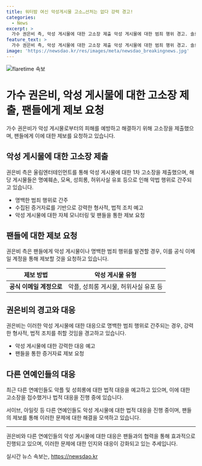 ```yaml
---
title: 워터밤 여신 악성게시물 고소…선처는 없다 강력 경고!
categories:
  - News
excerpt: >
  가수 권은비 측, 악성 게시물에 대한 고소장 제출 악성 게시물에 대한 범죄 행위 경고. 솔로 가수 권은비 측이 악성 게시물에 대한 1차 고소장을 제출했다. 이에 대해 소속사는 명예훼손, 모욕, 성희롱 등 악성 게시물에 대한 경고를 밝혔으며, 팬들에게 이메일을 통해 제보를 요청했다. 최근 연예계에서는 악플에 대한 법적 대응이 늘어나고 있으며, 다수의 가수들이 악플에 대해 고소 조치를 취하고 있다. (요약문)
feature_text: >
  가수 권은비 측, 악성 게시물에 대한 고소장 제출 악성 게시물에 대한 범죄 행위 경고. 솔로 가수 권은비 측이 악성 게시물에 대한 1차 고소장을 제출했다. 이에 대해 소속사는 명예훼손, 모욕, 성희롱 등 악성 게시물에 대한 경고를 밝혔으며, 팬들에게 이메일을 통해 제보를 요청했다. 최근 연예계에서는 악플에 대한 법적 대응이 늘어나고 있으며, 다수의 가수들이 악플에 대해 고소 조치를 취하고 있다. (요약문)
image: 'https://newsdao.kr/res/images/meta/newsdao_breakingnews.jpg'
---
```


<p><img src="https://newsdao.kr/res/images/meta/newsdao_breakingnews.jpg" alt="flaretime 속보" /></p>

<h1>가수 권은비, 악성 게시물에 대한 고소장 제출, 팬들에게 제보 요청</h1>

<p data-ke-size="size16">가수 권은비가 악성 게시물로부터의 피해를 예방하고 해결하기 위해 고소장을 제출했으며, 팬들에게 이에 대한 제보를 요청하고 있습니다.</p>

<h2 data-ke-size="size26">악성 게시물에 대한 고소장 제출</h2>

<p data-ke-size="size16">권은비 측은 울림엔터테인먼트를 통해 악성 게시물에 대한 1차 고소장을 제출했으며, 해당 게시물들은 명예훼손, 모욕, 성희롱, 허위사실 유포 등으로 인해 악법 행위로 간주되고 있습니다.</p>

<ul>
<li>명백한 범죄 행위로 간주</li>
<li>수집된 증거자료를 기반으로 강력한 형사적, 법적 조치 예고</li>
<li>악성 게시물에 대한 자체 모니터링 및 팬들을 통한 제보 요청</li>
</ul>

<h2 data-ke-size="size26">팬들에 대한 제보 요청</h2>

<p data-ke-size="size16">권은비 측은 팬들에게 악성 게시물이나 명백한 범죄 행위를 발견할 경우, 이를 공식 이메일 계정을 통해 제보할 것을 요청하고 있습니다.</p>

<table>
<thead>
<tr>
<th style="text-align: center;">제보 방법</th>
<th style="text-align: center;">악성 게시물 유형</th>
</tr>
</thead>
<tbody>
<tr>
<td style="text-align: center; height: 17px;"><b>공식 이메일 계정으로</b></td>
<td style="text-align: center;">악플, 성희롱 게시물, 허위사실 유포 등</td>
</tr>
</tbody>
</table>

<h2 data-ke-size="size26">권은비의 경고와 대응</h2>

<p data-ke-size="size16">권은비는 이러한 악성 게시물에 대한 대응으로 명백한 범죄 행위로 간주되는 경우, 강력한 형사적, 법적 조치를 취할 것임을 경고하고 있습니다.</p>

<ul>
<li>악성 게시물에 대한 강력한 대응 예고</li>
<li>팬들을 통한 증거자료 제보 요청</li>
</ul>

<h2 data-ke-size="size26">다른 연예인들의 대응</h2>

<p data-ke-size="size16">최근 다른 연예인들도 악플 및 성희롱에 대한 법적 대응을 예고하고 있으며, 이에 대한 고소장을 접수했거나 법적 대응을 진행 중에 있습니다.</p>

<p data-ke-size="size16">서이브, 아일릿 등 다른 연예인들도 악성 게시물에 대한 법적 대응을 진행 중이며, 팬들의 제보를 통해 이러한 문제에 대한 해결을 모색하고 있습니다.</p>

<hr>

<p data-ke-size="size16">권은비와 다른 연예인들의 악성 게시물에 대한 대응은 팬들과의 협력을 통해 효과적으로 진행되고 있으며, 이러한 문제에 대한 인지와 대응이 강화되고 있는 추세입니다.</p>
실시간 뉴스 속보는, <a href="https://newsdao.kr" rel="dofollow">https://newsdao.kr</a>


